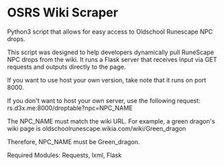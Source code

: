 # OSRS Wiki Scraper

Python3 script that allows for easy access to Oldschool Runescape NPC drops.


This script was designed to help developers dynamically pull RuneScape NPC drops from the wiki. It runs a Flask server that receives input via GET requests and outputs directly to the page.


If you want to use host your own version, take note that it runs on port 8000.


If you don't want to host your own server, use the following request: rs.d3x.me:8000/droptable?npc=NPC_NAME

The NPC_NAME must match the wiki URL. For example, a green dragon's wiki page is oldschoolrunescape.wikia.com/wiki/Green_dragon

Therefore, NPC_NAME must be Green_dragon.



Required Modules: Requests, lxml, Flask
